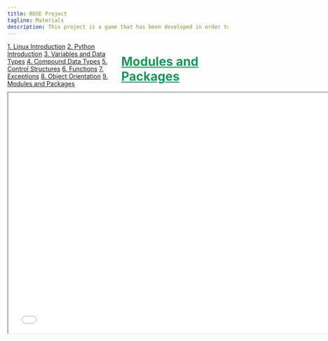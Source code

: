 ```yaml
---
title: ROSE Project
tagline: Materials
description: This project is a game that has been developed in order to help teach kids Python
---
```

<html>
<style>
.vertical-menu {
    float: left;
    width: 260px;
}

.vertical-menu a {
    color: #34689C;
    display: block;
    padding: 12px;
    text-decoration: none;
}

.vertical-menu a:hover {
    background-color: #ccc;
}

.holder {
	margin-left: 260px;
	padding-left: 50px;
}
</style>
<body>

<div class="vertical-menu">
    <a href="linux_intro.html">1. Linux Introduction</a>
    <a href="python_intro.html">2. Python Introduction</a>
    <a href="variables_data_types.html">3. Variables and Data Types</a>
    <a href="compound_data_types.html">4. Compound Data Types</a>
    <a href="control_structures.html">5. Control Structures</a>
    <a href="functions.html">6. Functions</a>
    <a href="exceptions.html">7. Exceptions</a>
    <a href="#">8. Object Orientation</a>
    <a href="modules_packages.html">9. Modules and Packages</a>
</div>

<div class="holder">
    <h1 style="color:#159957;"><a href="course_materials/modules_packages.html#" target="_blank" style="color: #159957">Modules and Packages</a></h1>
    <iframe src="course_materials/modules_packages.html#/"
    width="750" height="550"></iframe>
    <br><br>
</div>

</body>
</html>
